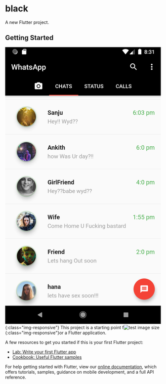 # black

A new Flutter project.

## Getting Started
![test image size](https://github.com/vipuluthaiah/Flutter-WhatsApp-Clone-Black/blob/master/screenshot/Screenshot_1583247680.png){:class="img-responsive"}
This project is a starting point f![test image size](/img/post-bg-2015.jpg){:class="img-responsive"}or a Flutter application.

A few resources to get you started if this is your first Flutter project:

- [Lab: Write your first Flutter app](https://flutter.dev/docs/get-started/codelab)
- [Cookbook: Useful Flutter samples](https://flutter.dev/docs/cookbook)

For help getting started with Flutter, view our
[online documentation](https://flutter.dev/docs), which offers tutorials,
samples, guidance on mobile development, and a full API reference.
